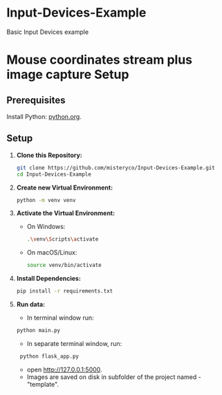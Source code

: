 # Input-Devices-Example

Basic Input Devices example

# Mouse coordinates stream plus image capture Setup

## Prerequisites

Install Python: [python.org](https://www.python.org/downloads/).

## Setup

1. **Clone this Repository:**

    ```bash
    git clone https://github.com/misteryco/Input-Devices-Example.git
    cd Input-Devices-Example
    ```

2. **Create new Virtual Environment:**

    ```bash
    python -m venv venv
    ```

3. **Activate the Virtual Environment:**

    - On Windows:

        ```bash
        .\venv\Scripts\activate
        ```

    - On macOS/Linux:

        ```bash
        source venv/bin/activate
        ```

4. **Install Dependencies:**

    ```bash
    pip install -r requirements.txt
    ```

6. **Run data:**
    - In terminal window run:
    ```bash
    python main.py
    ```
    - In separate terminal window, run:
   ```bash
    python flask_app.py
    ```
    - open http://127.0.0.1:5000.
    - Images are saved on disk in subfolder of the project named - "template".
